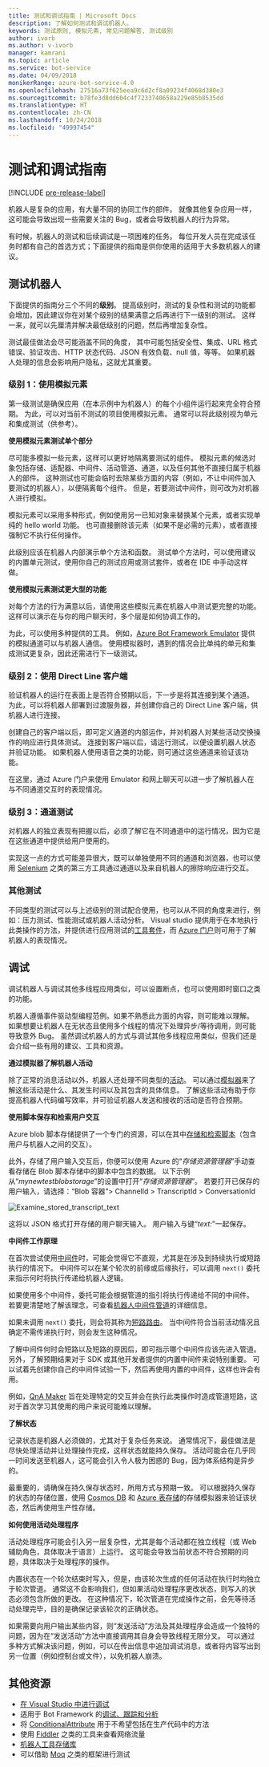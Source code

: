 ```yaml
---
title: 测试和调试指南 | Microsoft Docs
description: 了解如何测试和调试机器人。
keywords: 测试原则, 模拟元素, 常见问题解答, 测试级别
author: ivorb
ms.author: v-ivorb
manager: kamrani
ms.topic: article
ms.service: bot-service
ms.date: 04/09/2018
monikerRange: azure-bot-service-4.0
ms.openlocfilehash: 27516a73f625eea9c6d2cf8a09234f4068d380e3
ms.sourcegitcommit: b78fe3d8dd604c4f7233740658a229e85b8535dd
ms.translationtype: HT
ms.contentlocale: zh-CN
ms.lasthandoff: 10/24/2018
ms.locfileid: "49997454"
---
```

# <a name="testing-and-debugging-guidelines"></a>测试和调试指南

[!INCLUDE [pre-release-label](../includes/pre-release-label.md)]

机器人是复杂的应用，有大量不同的协同工作的部件。 就像其他复杂应用一样，这可能会导致出现一些需要关注的 Bug，或者会导致机器人的行为异常。

有时候，机器人的测试和后续调试是一项困难的任务。 每位开发人员在完成该任务时都有自己的首选方式；下面提供的指南是供你使用的适用于大多数机器人的建议。

## <a name="testing-your-bot"></a>测试机器人

下面提供的指南分三个不同的**级别**。  提高级别时，测试的复杂性和测试的功能都会增加，因此建议你在对某个级别的结果满意之后再进行下一级别的测试。 这样一来，就可以先厘清并解决最低级别的问题，然后再增加复杂性。

测试最佳做法会尽可能涵盖不同的角度， 其中可能包括安全性、集成、URL 格式错误、验证攻击、HTTP 状态代码、JSON 有效负载、null 值，等等。 如果机器人处理的信息会影响用户隐私，这就尤其重要。

### <a name="level-1-use-mock-elements"></a>级别 1：使用模拟元素

第一级测试是确保应用（在本示例中为机器人）的每个小组件运行起来完全符合预期。 为此，可以对当前不测试的项目使用模拟元素。 通常可以将此级别视为单元和集成测试（供参考）。

**使用模拟元素测试单个部分**

尽可能多模拟一些元素，这样可以更好地隔离要测试的组件。 模拟元素的候选对象包括存储、适配器、中间件、活动管道、通道，以及任何其他不直接归属于机器人的部件。 这种测试也可能会临时去除某些方面的内容（例如，不让中间件加入要测试的机器人），以便隔离每个组件。 但是，若要测试中间件，则可改为对机器人进行模拟。

模拟元素可以采用多种形式，例如使用另一已知对象来替换某个元素，或者实现单纯的 hello world 功能。 也可直接删除该元素（如果不是必需的元素），或者直接强制它不执行任何操作。 

此级别应该在机器人内部演示单个方法和函数。 测试单个方法时，可以使用建议的内置单元测试，使用你自己的测试应用或测试套件，或者在 IDE 中手动这样做。 

**使用模拟元素测试更大型的功能**

对每个方法的行为满意以后，请使用这些模拟元素在机器人中测试更完整的功能。 这样可以演示在与你的用户聊天时，多个层是如何协调工作的。 

为此，可以使用多种提供的工具。 例如，[Azure Bot Framework Emulator](https://github.com/Microsoft/BotFramework-Emulator) 提供的模拟通道可以与机器人通信。 使用模拟器时，遇到的情况会比单纯的单元和集成测试更复杂，因此还需进行下一级测试。

### <a name="level-2-use-a-direct-line-client"></a>级别 2：使用 Direct Line 客户端

验证机器人的运行在表面上是否符合预期以后，下一步是将其连接到某个通道。 为此，可以将机器人部署到过渡服务器，并创建你自己的 Direct Line 客户端，供机器人进行连接。
<!--IBTODO [Direct Line client](bot-builder-howto-direct-line.md)-->

创建自己的客户端以后，即可定义通道的内部运作，并对机器人对某些活动交换操作的响应进行具体测试。 连接到客户端以后，请运行测试，以便设置机器人状态并验证功能。 如果机器人使用语音之类的功能，则可通过这些通道来验证该功能。

在这里，通过 Azure 门户来使用 Emulator 和网上聊天可以进一步了解机器人在与不同通道交互时的表现情况。

### <a name="level-3-channel-tests"></a>级别 3：通道测试

对机器人的独立表现有把握以后，必须了解它在不同通道中的运行情况，因为它是在这些通道中提供给用户使用的。 

实现这一点的方式可能差异很大，既可以单独使用不同的通道和浏览器，也可以使用 [Selenium](https://docs.seleniumhq.org/) 之类的第三方工具通过通道以及来自机器人的擦除响应进行交互。

### <a name="other-testing"></a>其他测试

不同类型的测试可以与上述级别的测试配合使用，也可以从不同的角度来进行，例如：压力测试、性能测试或机器人活动分析。 Visual studio 提供用于在本地执行此类操作的方法，并提供进行应用测试的[工具套件](https://azure.microsoft.com/en-us/solutions/dev-test/)，而 [Azure 门户](https://portal.azure.com)则可用于了解机器人的表现情况。

## <a name="debugging"></a>调试

调试机器人与调试其他多线程应用类似，可以设置断点，也可以使用即时窗口之类的功能。 

机器人遵循事件驱动型编程范例。如果不熟悉此方面的内容，则可能难以理解。 如果想要让机器人在无状态且使用多个线程的情况下处理异步/等待调用，则可能导致意外 Bug。 虽然调试机器人的方式与调试其他多线程应用类似，但我们还是会介绍一些有用的建议、工具和资源。

**通过模拟器了解机器人活动**

除了正常的消息活动以外，机器人还处理不同类型的[活动](bot-builder-basics.md#the-activity-processing-stack)。 可以通过[模拟器](../bot-service-debug-emulator.md)来了解这些活动是什么、其发生时间以及其包含的具体信息。 了解这些活动有助于你提高机器人代码编写效率，并可验证机器人发送和接收的活动是否符合预期。

**使用脚本保存和检索用户交互**

Azure blob 脚本存储提供了一个专门的资源，可以在其中[存储和检索脚本](bot-builder-howto-v4-storage.md)（包含用户与机器人之间的交互）。  

此外，存储了用户输入交互后，你便可以使用 Azure 的“_存储资源管理器_”手动查看存储在 Blob 脚本存储中的脚本中包含的数据。 以下示例从“_mynewtestblobstorage_”的设置中打开“_存储资源管理器_”。 若要打开已保存的用户输入，请选择：“Blob 容器”> ChannelId > TranscriptId > ConversationId

![Examine_stored_transcript_text](./media/examine_transcript_text_in_azure.png)

这将以 JSON 格式打开存储的用户聊天输入。 用户输入与键“_text:_”一起保存。

**中间件工作原理**

在首次尝试使用[中间件](bot-builder-concept-middleware.md)时，可能会觉得它不直观，尤其是在涉及到持续执行或短路执行的情况下。 中间件可以在某个轮次的前缘或后缘执行，可以调用 `next()` 委托来指示何时将执行传递给机器人逻辑。 

如果使用多个中间件，委托可能会根据管道的指引将执行传递给不同的中间件。 若要更清楚地了解该理念，可查看[机器人中间件管道](bot-builder-concept-middleware.md#the-bot-middleware-pipeline)的详细信息。

如果未调用 `next()` 委托，则会将其称为[短路路由](bot-builder-concept-middleware.md#short-circuiting)。 当中间件符合当前活动情况且确定不需传递执行时，则会发生这种情况。 

了解中间件何时会短路以及短路的原因后，即可指示哪个中间件应该先进入管道。 另外，了解预期结果对于 SDK 或其他开发者提供的内置中间件来说特别重要。 可以试着先创建你自己的中间件试验一下，然后再使用内置的中间件，这样也许会有用。

例如，[QnA Maker](bot-builder-howto-qna.md) 旨在处理特定的交互并会在执行此类操作时造成管道短路，这对于首次学习其使用的用户来说可能难以理解。

**了解状态**

记录状态是机器人必须做的，尤其对于复杂任务来说。 通常情况下，最佳做法是尽快处理活动并让处理操作完成，这样状态就能持久保存。 活动可能会在几乎同一时间发送至机器人，这可能会引入令人极为困惑的 Bug，因为体系结构是异步的。

最重要的，请确保在持久保存状态时，所用方式与预期一致。 可以根据持久保存的状态的存储位置，使用 [Cosmos DB](https://docs.microsoft.com/en-us/azure/cosmos-db/local-emulator) 和 [Azure 表存储](https://docs.microsoft.com/en-us/azure/storage/common/storage-use-emulator)的存储模拟器来验证该状态，然后再使用生产性存储。

**如何使用活动处理程序**

活动处理程序可能会引入另一层复杂性，尤其是每个活动都在独立线程（或 Web 辅助角色，具体取决于语言）上运行。 这可能会导致当前状态不符合预期的问题，具体取决于处理程序的操作。

内置状态在一个轮次结束时写入，但是，由该轮次生成的任何活动在执行时均独立于轮次管道。 通常这不会影响我们，但如果活动处理程序更改状态，则写入的状态必须包含所做的更改。 在这种情况下，轮次管道在完成操作之前，会先等待活动处理完毕，目的是确保记录该轮次的正确状态。

如果需要向用户输出某些内容，则“发送活动”方法及其处理程序会造成一个独特的问题，因为在“发送活动”方法中直接调用其自身会导致线程无限分叉。 可以通过多种方式解决该问题，例如，可以在传出信息中追加调试消息，或者将内容写出到另一位置（例如控制台或文件），以免机器人崩溃。


## <a name="additional-resources"></a>其他资源
* [在 Visual Studio 中进行调试](https://docs.microsoft.com/en-us/visualstudio/debugger/index)
* 适用于 Bot Framework 的[调试、跟踪和分析](https://docs.microsoft.com/en-us/dotnet/framework/debug-trace-profile/)
* 将 [ConditionalAttribute](https://docs.microsoft.com/en-us/dotnet/api/system.diagnostics.conditionalattribute?view=netcore-2.0) 用于不希望包括在生产代码中的方法 
* 使用 [Fiddler](https://www.telerik.com/fiddler) 之类的工具来查看网络流量 
* [机器人工具存储库](https://github.com/Microsoft/botbuilder-tools)
* 可以借助 [Moq](https://github.com/moq/moq4) 之类的框架进行测试
